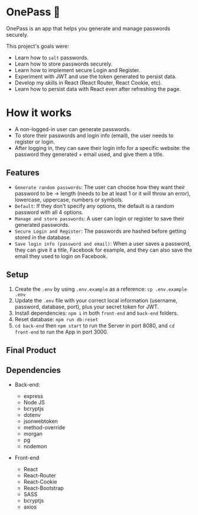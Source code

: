 # OnePass 🔐

OnePass is an app that helps you generate and manage passwords securely.

This project's goals were:
- Learn how to `salt` passwords.
- Learn how to store passwords securely.
- Learn how to implement secure Login and Register.
- Experiment with JWT and use the token generated to persist data.
- Develop my skills in React (React Router, React Cookie, etc).
- Learn how to persist data with React even after refreshing the page.

# How it works

- A non-logged-in user can generate passwords.
- To store their passwords and login info (email), the user needs to register or login.
- After logging in, they can save their login info for a specific website: the password they generated + email used, and give them a title.

## Features
- `Generate random passwords`: The user can choose how they want their password to be → length (needs to be at least 1 or it will throw an error), lowercase, uppercase, numbers or symbols.
- `Default`: If they don't specify any options, the default is a random password with all 4 options.
- `Manage and store passwords`: A user can login or register to save their generated passwords.
- `Secure Login and Register`: The passwords are hashed before getting stored in the database.
- `Save login info (password and email)`: When a user saves a password, they can give it a title, Facebook for example, and they can also save the email they used to login on Facebook.

## Setup
1. Create the `.env` by using `.env.example` as a reference: `cp .env.example .env`
2. Update the `.env` file with your correct local information (username, password, database, port), plus your secret token for JWT.
3. Install dependencies: `npm i` in both `front-end` and `back-end` folders.
4. Reset database: `npm run db:reset`
5. `cd back-end` then `npm start` to run the Server in port 8080, and `cd front-end` to run the App in port 3000.

## Final Product




## Dependencies
- Back-end:
  - express
  - Node JS
  - bcryptjs
  - dotenv
  - jsonwebtoken
  - method-override
  - morgan
  - pg
  - nodemon

- Front-end
  - React
  - React-Router
  - React-Cookie
  - React-Bootstrap
  - SASS
  - bcryptjs
  - axios